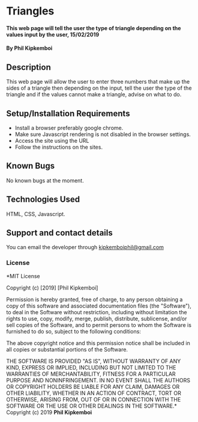 # Triangles
#### This web page will tell the user the type of triangle depending on the values input by the user, 15/02/2019
#### By **Phil Kipkemboi**
## Description
This web page will allow the user to enter three numbers that make up the sides of a triangle then depending on the input, tell the user the type of the triangle and if the values cannot make a triangle, advise on what to do.
## Setup/Installation Requirements
* Install a browser preferably google chrome.
* Make sure Javascript rendering is not disabled in the browser settings.
* Access the site using the URL
* Follow the instructions on the sites.
## Known Bugs
No known bugs at the moment.
## Technologies Used
HTML, CSS, Javascript.
## Support and contact details
You can email the developer through kipkemboiphil@gmail.com
### License
*MIT License

Copyright (c) [2019] [Phil Kipkemboi]

Permission is hereby granted, free of charge, to any person obtaining a copy
of this software and associated documentation files (the "Software"), to deal
in the Software without restriction, including without limitation the rights
to use, copy, modify, merge, publish, distribute, sublicense, and/or sell
copies of the Software, and to permit persons to whom the Software is
furnished to do so, subject to the following conditions:

The above copyright notice and this permission notice shall be included in all
copies or substantial portions of the Software.

THE SOFTWARE IS PROVIDED "AS IS", WITHOUT WARRANTY OF ANY KIND, EXPRESS OR
IMPLIED, INCLUDING BUT NOT LIMITED TO THE WARRANTIES OF MERCHANTABILITY,
FITNESS FOR A PARTICULAR PURPOSE AND NONINFRINGEMENT. IN NO EVENT SHALL THE
AUTHORS OR COPYRIGHT HOLDERS BE LIABLE FOR ANY CLAIM, DAMAGES OR OTHER
LIABILITY, WHETHER IN AN ACTION OF CONTRACT, TORT OR OTHERWISE, ARISING FROM,
OUT OF OR IN CONNECTION WITH THE SOFTWARE OR THE USE OR OTHER DEALINGS IN THE
SOFTWARE.*
Copyright (c) 2019 **Phil Kipkemboi**
